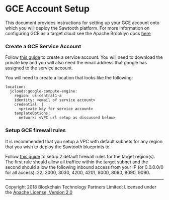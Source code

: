 GCE Account Setup
=================

This document provides instructions for setting up your GCE account onto which you will deploy the Sawtooth platform.  For more information on configuring GCE as a target cloud see the Apache Brooklyn docs [here](https://brooklyn.apache.org/v/latest/locations/index.html#google-compute-engine-gce)

### Create a GCE Service Account

Follow [this guide](https://cloud.google.com/iam/docs/service-accounts) to create a service account.  You will need to download the private key and you will also need the email address that google has assigned to the service account.

You will need to create a location that looks like the following:

```
location:
  jclouds:google-compute-engine:
    region: us-central1-a
    identity: <email of service account>
    credential: |
      <private key for service account>
    templateOptions:
      network: <VPC url setup as discussed below>
```

### Setup GCE firewall rules

It is recommended that you setup a VPC with default subnets for any region that you wish to deploy the Sawtooth blueprints to.

Follow [this guide](https://cloud.google.com/appengine/docs/standard/python/creating-firewalls) to setup 2 default firewall rules for the target region(s).  The first rule should allow all traffice within the target subnet and the second should allow the following inbound access from your IP (or 0.0.0.0/0 for all access): 22, 3000, 3030, 4200, 4201, 8000, 8080, 8090, 9090.

---
Copyright 2018 Blockchain Technology Partners Limited; Licensed under the [Apache License, Version 2.0](../LICENSE)
